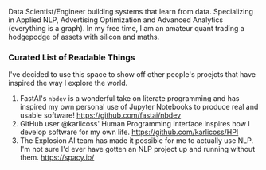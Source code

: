 Data Scientist/Engineer building systems that learn from data. Specializing in Applied NLP, Advertising Optimization and Advanced Analytics (everything is a graph). In my free time, I am an amateur quant trading a hodgepodge of assets with silicon and maths.

### Curated List of Readable Things

I've decided to use this space to show off other people's proejcts that have inspired the way I explore the world.

1. FastAI's `nbdev` is a wonderful take on literate programming and has inspired my own personal use of Jupyter Notebooks to produce real and usable software! https://github.com/fastai/nbdev
2. GitHub user @karlicoss' Human Programming Interface inspires how I develop software for my own life. https://github.com/karlicoss/HPI
3. The Explosion AI team has made it possible for me to actually use NLP. I'm not sure I'd ever have gotten an NLP project up and running without them. https://spacy.io/

